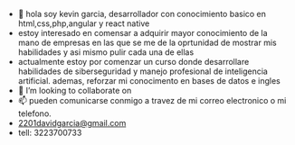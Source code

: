 - 👋 hola soy kevin garcia, desarrollador con conocimiento basico en html,css,php,angular y react native
- estoy interesado en comensar a adquirir mayor conocimiento de la mano de empresas en las que se me de la oprtunidad de mostrar mis habilidades y asi mismo pulir cada una de ellas 
- actualmente estoy por comenzar un curso donde desarrollare habilidades de siberseguridad y manejo profesional de inteligencia artificial. ademas, reforzar mi conocimento en bases de datos e ingles
- 🌱  I’m looking to collaborate on 
- 📫 pueden comunicarse conmigo a travez de mi correo electronico o mi telefono.
- 2201davidgarcia@gmail.com
- tell: 3223700733

<!---
KevinGarcia2201/KevinGarcia2201 is a ✨ special ✨ repository because its `README.md` (this file) appears on your GitHub profile.
You can click the Preview link to take a look at your changes.
--->

